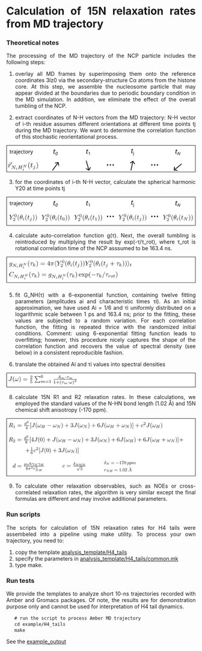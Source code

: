 <div align="justify">

# Calculation of 15N relaxation rates from MD trajectory

### Theoretical notes

The processing of the MD trajectory of the NCP particle includes the following steps:

1) overlay all MD frames by superimposing them onto the reference coordinates 3lz0 via the secondary-structure Cα atoms
   from the histone core. At this step, we assemble the nucleosome particle that may appear divided at the boundaries due to
   periodic boundary condition in the MD simulation. In addition, we eliminate the effect of the overall tumbling
   of the NCP.


2) extract coordinates of N-H vectors from the MD trajectory: N-H vector of i-th residue assumes different orientations at
   different time points tj during the MD trajectory. We want to determine the correlation function of this stochastic reorientational process.

<p align="center">
  <img src="figures/rNH_traj.png">
</p>

3) for the coordinates of i-th N-H vector, calculate the spherical harmonic Y20 at time points tj

<p align="center">
  <img src="figures/Y20_traj.png">
</p>

4) calculate auto-correlation function g(τ). Next, the overall tumbling is reintroduced by multiplying the
   result by exp(-τ/τ_rot), where τ_rot is rotational correlation time of the NCP asssumed to be 163.4 ns.

<p align="center">
  <img src="figures/auto-correlation_func.png">
</p>

5) fit G_NH(τ) with a 6-exponential function, containing twelve fitting parameters (amplitudes ai and
   characteristic times τi). As an initial approximation, we have used Ai = 1/6 and τi uniformly distributed on a
   logarithmic scale between 1 ps and 163.4 ns; prior to the fitting, these values are subjected to a random variation.
   For each correlation function, the fitting is repeated thrice with the randomized initial conditions.
   Comment: using 6-exponential fitting function leads to overfitting; however, this procedure nicely captures the shape of the correlation function
   and recovers the value of spectral density (see below) in a consistent reproducible fashion. 

7) translate the obtained Ai and τi values into spectral densities

<p align="center">
  <img src="figures/spectral_density.png">
</p>

8) calculate 15N R1 and R2 relaxation rates. In these calculations, we employed the standard values of the N-HN bond
   length (1.02 Å) and 15N chemical shift anisotropy (-170 ppm).

<p align="center">
  <img src="figures/relaxation_rates.png">
</p>

9) To calculate other relaxation observables, such as NOEs or cross-correlated relaxation rates, the algorithm is very similar except
   the final formulas are different and may involve additional parameters.
    
### Run scripts

The scripts for calculation of 15N relaxation rates for H4 tails were assembeled into a pipeline using make utility. To process
your own trajectory, you need to:
1) copy the template [analysis_template/H4_tails](analysis_template/H4_tails)
2) specify the parameters in [analysis_template/H4_tails/common.mk](analysis_template/H4_tails/common.mk)
3) type make.

### Run tests

We provide the templates to analyze short 10-ns trajectories recorded with Amber and Gromacs packages. Of note, the
results are for demonstration purpose only and cannot be used for interpretation of H4 tail dynamics.

```code-block:: bash
   # run the script to process Amber MD trajectory 
   cd example/H4_tails 
   make
```
See the [example_output](example_output)

</div>
